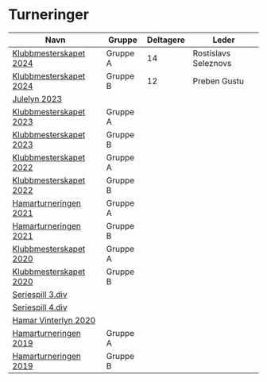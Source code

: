 # Turneringer

| Navn | Gruppe | Deltagere | Leder |
|-|-|-|-|
|[Klubbmesterskapet 2024](http://turneringsservice.sjakklubb.no/standings.aspx?TID=Klubbmesterskapet2024-HamarSjakkselskap&group=A)|Gruppe A|14|Rostislavs Seleznovs|
|[Klubbmesterskapet 2024](http://turneringsservice.sjakklubb.no/standings.aspx?TID=Klubbmesterskapet2024-HamarSjakkselskap&group=B)|Gruppe B|12|Preben Gustu|
|[Julelyn 2023](http://turneringsservice.sjakklubb.no/standings.aspx?TID=Julelynsjakk2023-HamarSjakkselskap)||||
|[Klubbmesterskapet 2023](http://turneringsservice.sjakklubb.no/standings.aspx?TID=Klubbmesterskapet2023-HamarSjakkselskap&group=A)|Gruppe A|||
|[Klubbmesterskapet 2023](http://turneringsservice.sjakklubb.no/standings.aspx?TID=Klubbmesterskapet2023-HamarSjakkselskap&group=B)|Gruppe B|||
|[Klubbmesterskapet 2022](http://turneringsservice.sjakklubb.no/standings.aspx?TID=Klubbmesterskapet2022-HamarSjakkselskap&group=A)|Gruppe A|||
|[Klubbmesterskapet 2022](http://turneringsservice.sjakklubb.no/standings.aspx?TID=Klubbmesterskapet2022-HamarSjakkselskap&group=B)|Gruppe B|||
|[Hamarturneringen 2021](http://turneringsservice.sjakklubb.no/standings.aspx?TID=Hamarturneringen2021-HamarSjakkselskap&group=A)|Gruppe A|||
|[Hamarturneringen 2021](http://turneringsservice.sjakklubb.no/standings.aspx?TID=Hamarturneringen2021-HamarSjakkselskap&group=B)|Gruppe B|||
|[Klubbmesterskapet 2020](http://turneringsservice.sjakklubb.no/standings.aspx?TID=Klubbmesterskapet2020-HamarSjakkselskap&group=A)|Gruppe A|||
|[Klubbmesterskapet 2020](http://turneringsservice.sjakklubb.no/standings.aspx?TID=Klubbmesterskapet2020-HamarSjakkselskap&group=B)|Gruppe B|||
|[Seriespill 3.div](http://turneringsservice.sjakklubb.no/standings.aspx?TID=Ostlandsserien201920204div-NorgesSjakkforbund&group=3.%20div%20B)||||
|[Seriespill 4.div](http://turneringsservice.sjakklubb.no/standings.aspx?TID=Ostlandsserien201920204div-NorgesSjakkforbund&group=4.%20div%20A)||||
|[Hamar Vinterlyn 2020](http://turneringsservice.sjakklubb.no/standings.aspx?TID=HamarVinterlyn2020-HamarSjakkselskap&fbclid=IwAR3vN8uLxFtBOng25gkQqFaRQIip1GKcLZ3tcHgjw9P14qMbxykzTR8WTk0)||||
|[Hamarturneringen 2019](http://turneringsservice.sjakklubb.no/standings.aspx?TID=Hamarturneringen2019-HamarSjakkselskap&group=A)|Gruppe A|||
|[Hamarturneringen 2019](http://turneringsservice.sjakklubb.no/standings.aspx?TID=Hamarturneringen2019-HamarSjakkselskap&group=B)|Gruppe B|||

